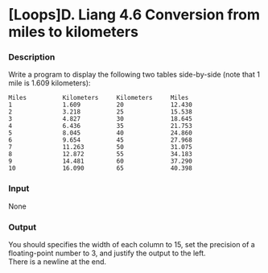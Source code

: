 # [Loops]D. Liang 4.6 Conversion from miles to kilometers

### Description
Write a program to display the following two tables side-by-side (note that 1 mile is 1.609 kilometers):<br />
```
Miles          Kilometers     Kilometers     Miles          
1              1.609          20             12.430         
2              3.218          25             15.538         
3              4.827          30             18.645         
4              6.436          35             21.753         
5              8.045          40             24.860         
6              9.654          45             27.968         
7              11.263         50             31.075         
8              12.872         55             34.183         
9              14.481         60             37.290         
10             16.090         65             40.398         

```
### Input
None
### Output
You should specifies the width of each column to 15, set the precision of a floating-point number to 3, and justify the output to the left.<br />
There is a newline at the end.